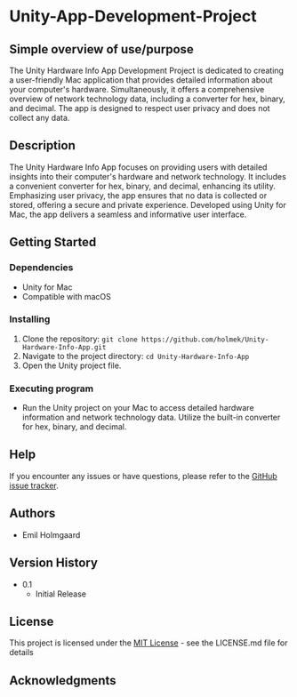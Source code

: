 # Unity-App-Development-Project

## Simple overview of use/purpose

The Unity Hardware Info App Development Project is dedicated to creating a user-friendly Mac application that provides detailed information about your computer's hardware. Simultaneously, it offers a comprehensive overview of network technology data, including a converter for hex, binary, and decimal. The app is designed to respect user privacy and does not collect any data.

## Description

The Unity Hardware Info App focuses on providing users with detailed insights into their computer's hardware and network technology. It includes a convenient converter for hex, binary, and decimal, enhancing its utility. Emphasizing user privacy, the app ensures that no data is collected or stored, offering a secure and private experience. Developed using Unity for Mac, the app delivers a seamless and informative user interface.

## Getting Started

### Dependencies

* Unity for Mac
* Compatible with macOS

### Installing

1. Clone the repository: `git clone https://github.com/holmek/Unity-Hardware-Info-App.git`
2. Navigate to the project directory: `cd Unity-Hardware-Info-App`
3. Open the Unity project file.

### Executing program

* Run the Unity project on your Mac to access detailed hardware information and network technology data. Utilize the built-in converter for hex, binary, and decimal.

## Help

If you encounter any issues or have questions, please refer to the [GitHub issue tracker](https://github.com/holmek/Unity-Hardware-Info-App/issues).

## Authors

* Emil Holmgaard

## Version History

* 0.1
  * Initial Release

## License

This project is licensed under the [MIT License](LICENSE.md) - see the LICENSE.md file for details

## Acknowledgments
